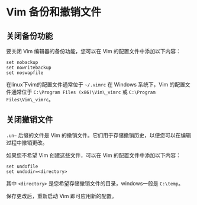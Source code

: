 # Vim 备份和撤销文件
## 关闭备份功能

要关闭 Vim 编辑器的备份功能，您可以在 Vim 的配置文件中添加以下内容：

```
set nobackup
set nowritebackup
set noswapfile
```
在linux下vim的配置文件通常位于 `~/.vimrc`
在 Windows 系统下，Vim 的配置文件通常位于 `C:\Program Files (x86)\Vim\_vimrc` 或 `C:\Program Files\Vim\_vimrc`。

## 关闭撤销文件

`.un~` 后缀的文件是 Vim 的撤销文件。它们用于存储撤销历史，以便您可以在编辑过程中撤销更改。

如果您不希望 Vim 创建这些文件，可以在 Vim 的配置文件中添加以下内容：

```
set undofile
set undodir=<directory>
```

其中 `<directory>` 是您希望存储撤销文件的目录，windows一般是 `C:\temp`。

保存更改后，重新启动 Vim 即可应用新的配置。